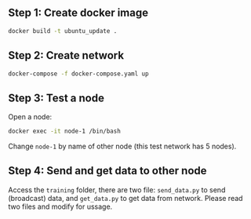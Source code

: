 ## Step 1: Create docker image

```bash
docker build -t ubuntu_update .
```

## Step 2: Create network

```bash
docker-compose -f docker-compose.yaml up
```

## Step 3: Test a node

Open a node:

```bash
docker exec -it node-1 /bin/bash
```

Change `node-1` by name of other node (this test network has 5 nodes).

## Step 4: Send and get data to other node

Access the `training` folder, there are two file: `send_data.py` to send (broadcast) data, and `get_data.py` to get data from network. Please read two files and modify for ussage.
